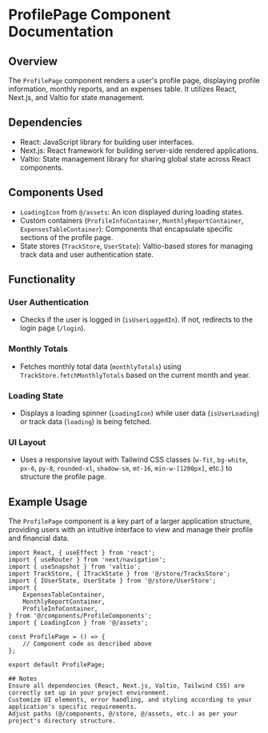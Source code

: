 # ProfilePage Component Documentation

## Overview

The `ProfilePage` component renders a user's profile page, displaying profile information, monthly reports, and an expenses table. It utilizes React, Next.js, and Valtio for state management.

## Dependencies

- React: JavaScript library for building user interfaces.
- Next.js: React framework for building server-side rendered applications.
- Valtio: State management library for sharing global state across React components.

## Components Used

- `LoadingIcon` from `@/assets`: An icon displayed during loading states.
- Custom containers (`ProfileInfoContainer`, `MonthlyReportContainer`, `ExpensesTableContainer`): Components that encapsulate specific sections of the profile page.
- State stores (`TrackStore`, `UserState`): Valtio-based stores for managing track data and user authentication state.

## Functionality

### User Authentication

- Checks if the user is logged in (`isUserLoggedIn`). If not, redirects to the login page (`/login`).

### Monthly Totals

- Fetches monthly total data (`monthlyTotals`) using `TrackStore.fetchMonthlyTotals` based on the current month and year.

### Loading State

- Displays a loading spinner (`LoadingIcon`) while user data (`isUserLoading`) or track data (`loading`) is being fetched.

### UI Layout

- Uses a responsive layout with Tailwind CSS classes (`w-fit`, `bg-white`, `px-6`, `py-8`, `rounded-xl`, `shadow-sm`, `mt-16`, `min-w-[1200px]`, etc.) to structure the profile page.

## Example Usage

The `ProfilePage` component is a key part of a larger application structure, providing users with an intuitive interface to view and manage their profile and financial data.

```tsx
import React, { useEffect } from 'react';
import { useRouter } from 'next/navigation';
import { useSnapshot } from 'valtio';
import TrackStore, { ITrackState } from '@/store/TracksStore';
import { IUserState, UserState } from '@/store/UserStore';
import {
    ExpensesTableContainer,
    MonthlyReportContainer,
    ProfileInfoContainer,
} from '@/components/ProfileComponents';
import { LoadingIcon } from '@/assets';

const ProfilePage = () => {
    // Component code as described above
};

export default ProfilePage;

## Notes
Ensure all dependencies (React, Next.js, Valtio, Tailwind CSS) are correctly set up in your project environment.
Customize UI elements, error handling, and styling according to your application's specific requirements.
Adjust paths (@/components, @/store, @/assets, etc.) as per your project's directory structure.
